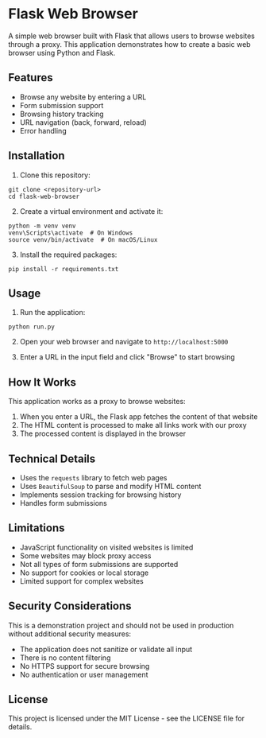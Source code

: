# Flask Web Browser

A simple web browser built with Flask that allows users to browse websites through a proxy. This application demonstrates how to create a basic web browser using Python and Flask.

## Features

- Browse any website by entering a URL
- Form submission support
- Browsing history tracking
- URL navigation (back, forward, reload)
- Error handling

## Installation

1. Clone this repository:
```
git clone <repository-url>
cd flask-web-browser
```

2. Create a virtual environment and activate it:
```
python -m venv venv
venv\Scripts\activate  # On Windows
source venv/bin/activate  # On macOS/Linux
```

3. Install the required packages:
```
pip install -r requirements.txt
```

## Usage

1. Run the application:
```
python run.py
```

2. Open your web browser and navigate to `http://localhost:5000`

3. Enter a URL in the input field and click "Browse" to start browsing

## How It Works

This application works as a proxy to browse websites:

1. When you enter a URL, the Flask app fetches the content of that website
2. The HTML content is processed to make all links work with our proxy
3. The processed content is displayed in the browser

## Technical Details

- Uses the `requests` library to fetch web pages
- Uses `BeautifulSoup` to parse and modify HTML content
- Implements session tracking for browsing history
- Handles form submissions 

## Limitations

- JavaScript functionality on visited websites is limited
- Some websites may block proxy access
- Not all types of form submissions are supported
- No support for cookies or local storage
- Limited support for complex websites

## Security Considerations

This is a demonstration project and should not be used in production without additional security measures:

- The application does not sanitize or validate all input
- There is no content filtering
- No HTTPS support for secure browsing
- No authentication or user management

## License

This project is licensed under the MIT License - see the LICENSE file for details. 